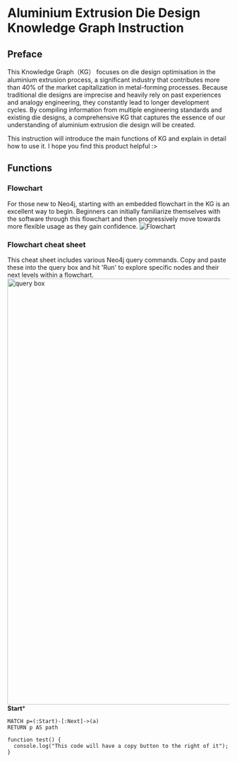 # Aluminium Extrusion Die Design Knowledge Graph Instruction








## Preface

This Knowledge Graph（KG） focuses on die design optimisation in the aluminium extrusion process, a significant industry that contributes more than 40% of the market capitalization in metal-forming processes. Because traditional die designs are imprecise and heavily rely on past experiences and analogy engineering, they constantly lead to longer development cycles. By compiling information from multiple engineering standards and existing die designs, a comprehensive KG that captures the essence of our understanding of aluminium extrusion die design will be created.

This instruction will introduce the main functions of KG and explain in detail how to use it. I hope you find this product helpful :>



## Functions
### Flowchart
For those new to Neo4j, starting with an embedded flowchart in the KG is an excellent way to begin. Beginners can initially familiarize themselves with the software through this flowchart and then progressively move towards more flexible usage as they gain confidence.
![Flowchart](https://github.com/limulusoma/limulusoma.github.io/assets/127602400/d3b78eb8-edfa-4914-8a5a-1229dc7a6f03)
### Flowchart cheat sheet
This cheat sheet includes various Neo4j query commands. Copy and paste these into the query box and hit 'Run' to explore specific nodes and their next levels within a flowchart.
<img width="965" alt="query box" src="https://github.com/limulusoma/limulusoma.github.io/assets/127602400/f8e1712f-300b-444d-9c2e-7b304a2c968b">
**Start***
```
MATCH p=(:Start)-[:Next]->(a)
RETURN p AS path
```





```
function test() {
  console.log("This code will have a copy button to the right of it");
}
```
